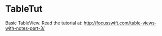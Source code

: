 # TableTut
Basic TableView. Read the tutorial at: http://focusswift.com/table-views-with-notes-part-3/
